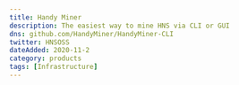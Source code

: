 ```yaml
---
title: Handy Miner
description: The easiest way to mine HNS via CLI or GUI
dns: github.com/HandyMiner/HandyMiner-CLI
twitter: HNSOSS
dateAdded: 2020-11-2
category: products
tags: [Infrastructure]
---
```

